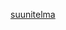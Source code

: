[suunitelma]([https://www.google.com](https://www.figma.com/design/3aXEThs6c5S6PgLKsaTRd2/Untitled?node-id=1-2&t=E99Yq9zyStxHpczm-1))
